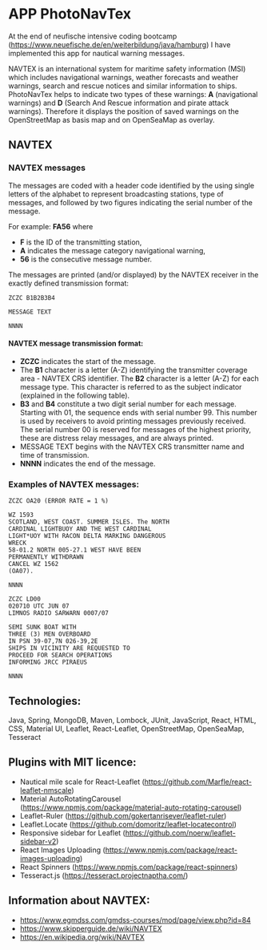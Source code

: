 # APP PhotoNavTex

At the end of neufische intensive coding bootcamp (https://www.neuefische.de/en/weiterbildung/java/hamburg) I have implemented this app for nautical warning messages.

NAVTEX is  an international system for maritime safety information (MSI) which includes navigational warnings, weather forecasts and weather warnings, search and rescue notices and similar information to ships. PhotoNavTex helps to indicate two types of these warnings: **A** (navigational warnings) and **D** (Search And Rescue information and pirate attack warnings). Therefore it displays the position of saved warnings on the OpenStreetMap as basis map and on OpenSeaMap as overlay.

## NAVTEX 

### NAVTEX messages 

The messages are coded with a header code identified by the using single letters of the alphabet to represent broadcasting stations, type of messages, and followed by two figures indicating the serial number of the message. 

For example: **FA56** where 
- **F** is the ID of the transmitting station, 
- **A** indicates the message category navigational warning, 
- **56** is the consecutive message number. 

The messages are printed (and/or displayed) by the NAVTEX receiver in the exactly defined transmission format:

```
ZCZC B1B2B3B4

MESSAGE TEXT

NNNN
```

#### NAVTEX message transmission format:

- **ZCZC** indicates the start of the message.
- The **B1** character is a letter (A-Z) identifying the transmitter coverage area - NAVTEX CRS identifier.
The **B2** character is a letter (A-Z) for each message type. This character is referred to as the subject indicator (explained in the following table).
- **B3** and **B4** constitute a two digit serial number for each message. Starting with 01, the sequence ends with serial number 99. This number is used by receivers to avoid printing messages previously received. The serial number 00 is reserved for messages of the highest priority, these are distress relay messages, and are always printed.
- MESSAGE TEXT begins with the NAVTEX CRS transmitter name and time of transmission.
- **NNNN** indicates the end of the message.

### Examples of NAVTEX messages:

```
ZCZC OA20 (ERROR RATE = 1 %)

WZ 1593
SCOTLAND, WEST COAST. SUMMER ISLES. The NORTH 
CARDINAL LIGHTBUOY AND THE WEST CARDINAL
LIGHT*UOY WITH RACON DELTA MARKING DANGEROUS
WRECK
58-01.2 NORTH 005-27.1 WEST HAVE BEEN
PERMANENTLY WITHDRAWN
CANCEL WZ 1562
(OA07).

NNNN
```


```
ZCZC LD00
020710 UTC JUN 07
LIMNOS RADIO SARWARN 0007/07

SEMI SUNK BOAT WITH
THREE (3) MEN OVERBOARD
IN PSN 39-07,7N 026-39,2E
SHIPS IN VICINITY ARE REQUESTED TO
PROCEED FOR SEARCH OPERATIONS
INFORMING JRCC PIRAEUS

NNNN
```

## Technologies:

Java, Spring, MongoDB, Maven, Lombock, JUnit, JavaScript, React, HTML, CSS, Material UI, Leaflet, React-Leaflet, OpenStreetMap, OpenSeaMap, Tesseract

## Plugins with MIT licence:

- Nautical mile scale for React-Leaflet (https://github.com/Marfle/react-leaflet-nmscale)
- Material AutoRotatingCarousel (https://www.npmjs.com/package/material-auto-rotating-carousel)
- Leaflet-Ruler (https://github.com/gokertanrisever/leaflet-ruler)
- Leaflet.Locate (https://github.com/domoritz/leaflet-locatecontrol)
- Responsive sidebar for Leaflet (https://github.com/noerw/leaflet-sidebar-v2)
- React Images Uploading (https://www.npmjs.com/package/react-images-uploading)
- React Spinners (https://www.npmjs.com/package/react-spinners)
- Tesseract.js (https://tesseract.projectnaptha.com/)

## Information about NAVTEX:

- https://www.egmdss.com/gmdss-courses/mod/page/view.php?id=84
- https://www.skipperguide.de/wiki/NAVTEX
- https://en.wikipedia.org/wiki/NAVTEX
